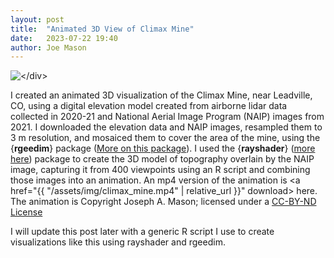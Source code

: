 ```yaml
---
layout: post
title:  "Animated 3D View of Climax Mine"
date:   2023-07-22 19:40
author: Joe Mason
---
```


<div class="col">
	<img src="{{ "/assets/img/Climax_Mine.jpeg" | relative_url }}" class="img-responsive" alt="</div>
">
</div>

I created an animated 3D visualization of the Climax Mine, near Leadville, CO, using a digital elevation model created from airborne lidar data collected in 2020-21 and National Aerial Image Program (NAIP) images from 2021. I downloaded the elevation data and NAIP images, resampled them to 3 m resolution, and mosaiced them to cover the area of the mine, using the {**rgeedim**} package (<a href="https://github.com/brownag/rgeedim" target="_blank">More on this package</a>). I used the {**rayshader**} (<a href="https://www.rayshader.com/" target="_blank">more here</a>) package to create the 3D model of topography overlain by the NAIP image, capturing it from 400 viewpoints using an R script and combining those images into an animation. An mp4 version of the animation is <a href="{{ "/assets/img/climax_mine.mp4" | relative_url }}" download> here</a>. The animation is Copyright Joseph A. Mason; licensed under a <a href="https://creativecommons.org/licenses/by-nd/4.0/" target="_blank">CC-BY-ND License</a> 

I will update this post later with a generic R script I use to create visualizations like this using rayshader and rgeedim.
